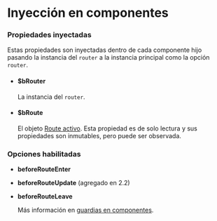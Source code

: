 # Inyección en componentes

### Propiedades inyectadas

Estas propiedades son inyectadas dentro de cada componente hijo pasando la instancia del `router` a la instancia principal como la opción `router`.

- #### $bRouter

  La instancia del `router`.

- #### $bRoute

  El objeto [Route activo](route-object.md). Esta propiedad es de solo lectura y sus propiedades son inmutables, pero puede ser observada.

### Opciones habilitadas

- **beforeRouteEnter**
- **beforeRouteUpdate** (agregado en 2.2)
- **beforeRouteLeave**

  Más información en [guardias en componentes](../advanced/navigation-guards.md#incomponent-guards).
